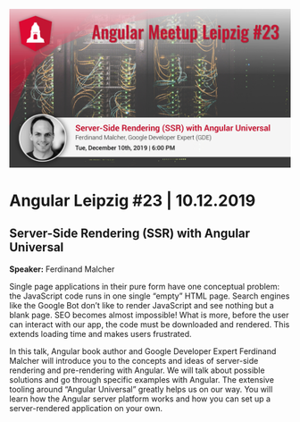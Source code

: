 ![Banner](2019-12-10-ferdinandmalcher-ssruniversal.png)

# Angular Leipzig #23 | 10.12.2019


## Server-Side Rendering (SSR) with Angular Universal

**Speaker:** Ferdinand Malcher

Single page applications in their pure form have one conceptual problem: the JavaScript code runs in one single “empty” HTML page. Search engines like the Google Bot don’t like to render JavaScript and see nothing but a blank page. SEO becomes almost impossible! What is more, before the user can interact with our app, the code must be downloaded and rendered. This extends loading time and makes users frustrated.

In this talk, Angular book author and Google Developer Expert Ferdinand Malcher will introduce you to the concepts and ideas of server-side rendering and pre-rendering with Angular. We will talk about possible solutions and go through specific examples with Angular. The extensive tooling around “Angular Universal” greatly helps us on our way. You will learn how the Angular server platform works and how you can set up a server-rendered application on your own.